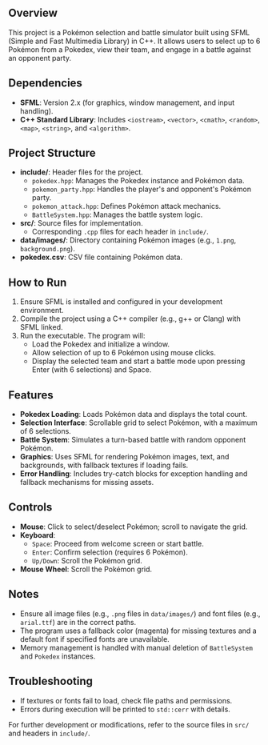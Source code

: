 ## Overview
This project is a Pokémon selection and battle simulator built using SFML (Simple and Fast Multimedia Library) in C++. It allows users to select up to 6 Pokémon from a Pokedex, view their team, and engage in a battle against an opponent party.

## Dependencies
- **SFML**: Version 2.x (for graphics, window management, and input handling).
- **C++ Standard Library**: Includes `<iostream>`, `<vector>`, `<cmath>`, `<random>`, `<map>`, `<string>`, and `<algorithm>`.

## Project Structure
- **include/**: Header files for the project.
    - `pokedex.hpp`: Manages the Pokedex instance and Pokémon data.
    - `pokemon_party.hpp`: Handles the player's and opponent's Pokémon party.
    - `pokemon_attack.hpp`: Defines Pokémon attack mechanics.
    - `BattleSystem.hpp`: Manages the battle system logic.
- **src/**: Source files for implementation.
    - Corresponding `.cpp` files for each header in `include/`.
- **data/images/**: Directory containing Pokémon images (e.g., `1.png`, `background.png`).
- **pokedex.csv**: CSV file containing Pokémon data.

## How to Run
1. Ensure SFML is installed and configured in your development environment.
2. Compile the project using a C++ compiler (e.g., g++ or Clang) with SFML linked.
3. Run the executable. The program will:
    - Load the Pokedex and initialize a window.
    - Allow selection of up to 6 Pokémon using mouse clicks.
    - Display the selected team and start a battle mode upon pressing Enter (with 6 selections) and Space.

## Features
- **Pokedex Loading**: Loads Pokémon data and displays the total count.
- **Selection Interface**: Scrollable grid to select Pokémon, with a maximum of 6 selections.
- **Battle System**: Simulates a turn-based battle with random opponent Pokémon.
- **Graphics**: Uses SFML for rendering Pokémon images, text, and backgrounds, with fallback textures if loading fails.
- **Error Handling**: Includes try-catch blocks for exception handling and fallback mechanisms for missing assets.

## Controls
- **Mouse**: Click to select/deselect Pokémon; scroll to navigate the grid.
- **Keyboard**:
    - `Space`: Proceed from welcome screen or start battle.
    - `Enter`: Confirm selection (requires 6 Pokémon).
    - `Up/Down`: Scroll the Pokémon grid.
- **Mouse Wheel**: Scroll the Pokémon grid.

## Notes
- Ensure all image files (e.g., `.png` files in `data/images/`) and font files (e.g., `arial.ttf`) are in the correct paths.
- The program uses a fallback color (magenta) for missing textures and a default font if specified fonts are unavailable.
- Memory management is handled with manual deletion of `BattleSystem` and `Pokedex` instances.

## Troubleshooting
- If textures or fonts fail to load, check file paths and permissions.
- Errors during execution will be printed to `std::cerr` with details.

For further development or modifications, refer to the source files in `src/` and headers in `include/`.